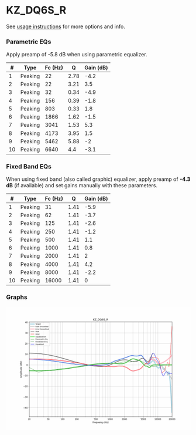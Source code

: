 # KZ_DQ6S_R
See [usage instructions](https://github.com/jaakkopasanen/AutoEq#usage) for more options and info.

### Parametric EQs
Apply preamp of -5.8 dB when using parametric equalizer.

|   # | Type    |   Fc (Hz) |    Q |   Gain (dB) |
|-----|---------|-----------|------|-------------|
|   1 | Peaking |        22 | 2.78 |        -4.2 |
|   2 | Peaking |        22 | 3.21 |         3.5 |
|   3 | Peaking |        32 | 0.34 |        -4.9 |
|   4 | Peaking |       156 | 0.39 |        -1.8 |
|   5 | Peaking |       803 | 0.33 |         1.8 |
|   6 | Peaking |      1866 | 1.62 |        -1.5 |
|   7 | Peaking |      3041 | 1.53 |         5.3 |
|   8 | Peaking |      4173 | 3.95 |         1.5 |
|   9 | Peaking |      5462 | 5.88 |        -2   |
|  10 | Peaking |      6640 | 4.4  |        -3.1 |

### Fixed Band EQs
When using fixed band (also called graphic) equalizer, apply preamp of **-4.3 dB** (if available) and set gains manually with these parameters.

|   # | Type    |   Fc (Hz) |    Q |   Gain (dB) |
|-----|---------|-----------|------|-------------|
|   1 | Peaking |        31 | 1.41 |        -5.9 |
|   2 | Peaking |        62 | 1.41 |        -3.7 |
|   3 | Peaking |       125 | 1.41 |        -2.6 |
|   4 | Peaking |       250 | 1.41 |        -1.2 |
|   5 | Peaking |       500 | 1.41 |         1.1 |
|   6 | Peaking |      1000 | 1.41 |         0.8 |
|   7 | Peaking |      2000 | 1.41 |         2   |
|   8 | Peaking |      4000 | 1.41 |         4.2 |
|   9 | Peaking |      8000 | 1.41 |        -2.2 |
|  10 | Peaking |     16000 | 1.41 |         0   |

### Graphs
![](./KZ_DQ6S_R.png)
